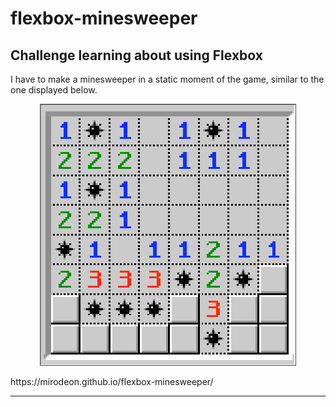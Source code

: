 # flexbox-minesweeper

## Challenge learning about using Flexbox 

I have to make a minesweeper in a static moment of the game, similar to the one displayed below.

<p align="center">
<img src="ressources/minefield.png" alt="Minefield example!">
</p>
https://mirodeon.github.io/flexbox-minesweeper/

---

